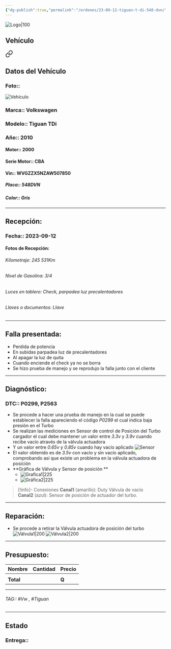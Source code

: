 ```yaml
---
{"dg-publish":true,"permalink":"/ordenes/23-09-12-tiguan-t-di-548-dvn/","created":"","updated":""}
---
```


![Logo|100](http://drive.google.com/uc?export=view&id=137fl3TIZ0-PU8b-Pt0bsjclwHub_u78G)

## Vehículo

<div class="transclusion internal-embed is-loaded"><a class="markdown-embed-link" href="/vehiculos/volkswagen/tiguan-t-di-548-dvn/#datos-del-vehiculo" aria-label="Open link"><svg xmlns="http://www.w3.org/2000/svg" width="24" height="24" viewBox="0 0 24 24" fill="none" stroke="currentColor" stroke-width="2" stroke-linecap="round" stroke-linejoin="round" class="svg-icon lucide-link"><path d="M10 13a5 5 0 0 0 7.54.54l3-3a5 5 0 0 0-7.07-7.07l-1.72 1.71"></path><path d="M14 11a5 5 0 0 0-7.54-.54l-3 3a5 5 0 0 0 7.07 7.07l1.71-1.71"></path></svg></a><div class="markdown-embed">



## Datos del Vehículo 
### Foto:: 
![Vehículo](http://drive.google.com/uc?export=view&id=1UmilOOZSMjZpKHwQ1O-N2PJ6teAvIT02)

### Marca:: Volkswagen 
### Modelo:: Tiguan TDi
### Año:: 2010
#### Motor:: 2000
#### Serie Motor:: CBA
#### Vin:: WVGZZX5NZAW507850
##### Placa:: 548DVN
##### Color:: Gris
---


</div></div>


## Recepción:
### Fecha:: 2023-09-12
#### Fotos de Recepción:

###### Kilometraje: 245 531Km
###### Nivel de Gasolina: 3/4
###### Luces en tablero: Check, parpadea luz precalentadores
###### Llaves o documentos: Llave

---

## Falla presentada:
- Perdida de potencia 
- En subidas parpadea luz de precalentadores 
- Al apagar la luz de quita 
- Cuando enciende el check ya no se borra 
- Se hizo prueba de manejo y se reprodujo la falla junto con el cliente 


---

## Diagnóstico:
### DTC:: P0299, P2563

- Se procede a hacer una prueba de manejo en la cual se puede establecer la falla apareciendo el código *P0299* el cual indica baja presión en el Turbo 
- Se realizan las mediciones en Sensor de control de Posición del Turbo cargador el cual debe mantener un valor entre *3.3v* y *3.9v* cuando recibe vacío através de la válvula actuadora
- Y un valor entre *0.65v* y *0.85v* cuando hay vacío aplicado 
	![Sensor](http://drive.google.com/uc?export=view&id=1a0WCGqF4Mb44YbF3QGWOiZEA4zQxnBRy)
- El valor obtenido es de *3.5v* con vacío y sin vacío aplicado, comprobando así que existe un problema en la válvula actuadora de posición 
- **Gráfica de Válvula y Sensor de posición **
	- ![Grafica1|225](http://drive.google.com/uc?export=view&id=1_QGXzmyFFYyGs-QtAPlNH1snBt4eXf_A)
	- ![Gráfica2|225](http://drive.google.com/uc?export=view&id=1_DHTOB2eNttK4PQFSwlnEsfGQDlQ6cPD)
>[!info]- Conexiones
>**Canal1** (amarillo): Duty Válvula de vacío  
>**Canal2** (azul): Sensor de posición de actuador del turbo.

---
## Reparación:
- Se procede a retirar la Válvula actuadora de posición del turbo
	![Válvula1|200](http://drive.google.com/uc?export=view&id=1a3_mggfuyffGO_PvA449x3fMbmBzKGzH)
	![Válvula2|200](http://drive.google.com/uc?export=view&id=1_s3r9UrG6muFh0WoSJfS_vX2KCjWJSlu)

---

## Presupuesto:

| Nombre | Cantidad | Precio |
| ------ | -------- | ------ |
|        |          |        |
| **Total**       |        |    **Q**    |

---

###### TAG:: #Vw ,  #Tiguan

---

## Estado

### Entrega:: 